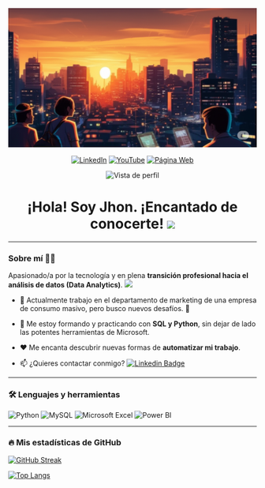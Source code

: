 <div id="header" align="center">
  <img src="https://github.com/Kennethguerra3/Kennethguerra3/blob/main/futurista.png" width="800"/>
</div>

<div id="badges" align="center">
  
[![LinkedIn](https://img.shields.io/badge/LinkedIn-0077B5?style=for-the-badge&logo=linkedin&logoColor=white)](https://www.linkedin.com/in/kennethguerras) 
[![YouTube](https://img.shields.io/badge/YouTube-red?style=for-the-badge&logo=youtube&logoColor=white)](https://www.youtube.com/channel/UCgH0Z8WnVYucFhhcDKJTs3g)
[![Página Web](https://img.shields.io/badge/P%C3%A1gina_Web-yellow?style=for-the-badge&logo=medium&logoColor=white)](https://www.warbush.com/)
  
<div id="badges" align="center">
  <img src="https://visitor-badge-reloaded.herokuapp.com/badge?page_id=Kennethguerra3.Kennethguerra3&color=00cf00" alt="Vista de perfil"/>
   
<h1>
  ¡Hola! Soy Jhon. ¡Encantado de conocerte! 
  <img src="https://media.giphy.com/media/hvRJCLFzcasrR4ia7z/giphy.gif" width="30px"/>
</h1>

---
 <div id="header" align="left">

### Sobre mí 👩‍💻

Apasionado/a por la tecnología y en plena **transición profesional hacia el análisis de datos (Data Analytics)**. <img src="https://media.giphy.com/media/WUlplcMpOCEmTGBtBW/giphy.gif" width="30"> 
   
* 🔭 Actualmente trabajo en el departamento de marketing de una empresa de consumo masivo, pero busco nuevos desafíos. :muscle:  

* 🌱 Me estoy formando y practicando con **SQL y Python**, sin dejar de lado las potentes herramientas de Microsoft. 

* ❤️ Me encanta descubrir nuevas formas de **automatizar mi trabajo**.

* 📫 ¿Quieres contactar conmigo? [![Linkedin Badge](https://img.shields.io/badge/-Jhon-blue?style=flat&logo=Linkedin&logoColor=white)](https://www.linkedin.com/in/kennethguerras)
   
---
   
 ### 🛠️ Lenguajes y herramientas 

<div id="header" align="left">
    <img src="https://img.shields.io/badge/Python-3776AB?style=for-the-badge&logo=python&logoColor=white" alt="Python"/>
    <img src="https://img.shields.io/badge/MySQL-4479A1?style=for-the-badge&logo=mysql&logoColor=white" alt="MySQL"/>
    <img src="https://img.shields.io/badge/Microsoft_Excel-217346?style=for-the-badge&logo=microsoft-excel&logoColor=white" alt="Microsoft Excel"/>
    <img src="https://img.shields.io/badge/Power_BI-F2C811?style=for-the-badge&logo=power-bi&logoColor=white" alt="Power BI"/>
</div>
  
---

 ### 🔥 Mis estadísticas de GitHub 

[![GitHub Streak](http://github-readme-streak-stats.herokuapp.com?user=Kennethguerra3&theme=dark&background=000000)](https://git.io/streak-stats)

[![Top Langs](https://github-readme-stats.vercel.app/api/top-langs/?username=Kennethguerra3&layout=compact&theme=vision-friendly-dark)](https://github.com/anuraghazra/github.com/anuraghazra/github-readme-stats)
